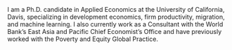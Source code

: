 <br><br>
I am a Ph.D. candidate in Applied Economics at the University of California, Davis, specializing in development economics, firm productivity, migration, and machine learning. I also currently work as a Consultant with the World Bank’s East Asia and Pacific Chief Economist’s Office and have previously worked with the Poverty and Equity Global Practice.